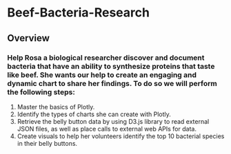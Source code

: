 # Beef-Bacteria-Research

## Overview
### Help Rosa a biological researcher discover and document bacteria that have an ability to synthesize proteins that taste like beef. She wants our help to create an engaging and dynamic chart to share her findings. To do so we will perform the following steps:

1. Master the basics of Plotly.
2. Identify the types of charts she can create with Plotly.
3. Retrieve the belly button data by using D3.js library to read external JSON files, as well as place calls to external web APIs for data.
4. Create visuals to help her volunteers identify the top 10 bacterial species in their belly buttons.
